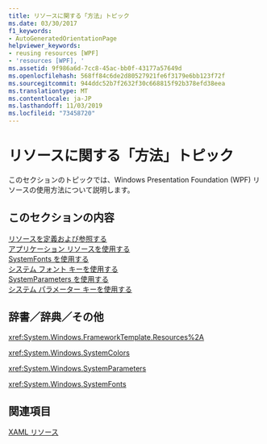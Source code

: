 ```yaml
---
title: リソースに関する「方法」トピック
ms.date: 03/30/2017
f1_keywords:
- AutoGeneratedOrientationPage
helpviewer_keywords:
- reusing resources [WPF]
- 'resources [WPF], '
ms.assetid: 9f986a6d-7cc8-45ac-bb0f-43177a57649d
ms.openlocfilehash: 568ff84c6de2d80527921fe6f3179e6bb123f72f
ms.sourcegitcommit: 944ddc52b7f2632f30c668815f92b378efd38eea
ms.translationtype: MT
ms.contentlocale: ja-JP
ms.lasthandoff: 11/03/2019
ms.locfileid: "73458720"
---
```

# <a name="resources-how-to-topics"></a>リソースに関する「方法」トピック
このセクションのトピックでは、Windows Presentation Foundation (WPF) リソースの使用方法について説明します。  
  
## <a name="in-this-section"></a>このセクションの内容  
 [リソースを定義および参照する](how-to-define-and-reference-a-resource.md)  
 [アプリケーション リソースを使用する](how-to-use-application-resources.md)  
 [SystemFonts を使用する](how-to-use-systemfonts.md)  
 [システム フォント キーを使用する](how-to-use-system-fonts-keys.md)  
 [SystemParameters を使用する](how-to-use-systemparameters.md)  
 [システム パラメーター キーを使用する](how-to-use-system-parameters-keys.md)  
  
## <a name="reference"></a>辞書／辞典／その他  
 <xref:System.Windows.FrameworkTemplate.Resources%2A>  
  
 <xref:System.Windows.SystemColors>  
  
 <xref:System.Windows.SystemParameters>  
  
 <xref:System.Windows.SystemFonts>  
  
## <a name="related-sections"></a>関連項目  
 [XAML リソース](../../../desktop-wpf/fundamentals/xaml-resources-define.md)

